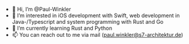 - 👋 Hi, I’m @Paul-Winkler
- 👀 I’m interested in iOS development with Swift, web development in Java-/Typescript and system programming with Rust and Go
- 🌱 I’m currently learning Rust and Python
- 📫 You can reach out to me via mail (paul.winkler@s7-architektur.de)

<!---
Paul-Winkler/Paul-Winkler is a ✨ special ✨ repository because its `README.md` (this file) appears on your GitHub profile.
You can click the Preview link to take a look at your changes.
--->
